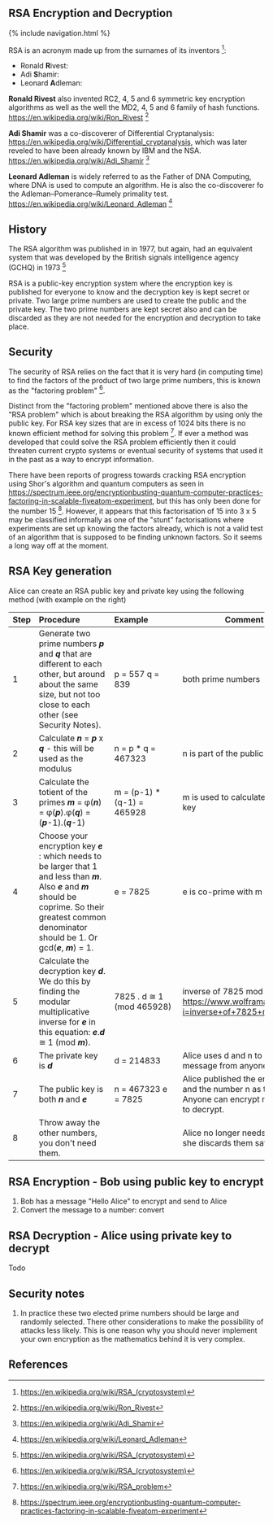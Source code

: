 ## RSA Encryption and Decryption

{% include navigation.html %}

RSA is an acronym made up from the surnames of its inventors [^1]:

- Ronald **R**ivest:
- Adi **S**hamir:
- Leonard **A**dleman:

**Ronald Rivest** also invented RC2, 4, 5 and 6 symmetric key encryption algorithms as well as the well the MD2, 4, 5 and 6 family of hash functions. https://en.wikipedia.org/wiki/Ron_Rivest [^2]

**Adi Shamir** was a co-discoverer of Differential Cryptanalysis: https://en.wikipedia.org/wiki/Differential_cryptanalysis, which was later reveled to have been already known by IBM and the NSA. https://en.wikipedia.org/wiki/Adi_Shamir [^3]

**Leonard Adleman** is widely referred to as the Father of DNA Computing, where DNA is used to compute an algorithm. He is also the co-discoverer fo the Adleman–Pomerance–Rumely primality test. https://en.wikipedia.org/wiki/Leonard_Adleman [^4]

## History

The RSA algorithm was published in in 1977, but again, had an equivalent system that was developed by the British signals intelligence agency (GCHQ) in 1973 [^1]

RSA is a public-key encryption system where the encryption key is published for everyone to know and the decryption key is kept secret or private. Two large prime numbers are used to create the public and the private key. The two prime numbers are kept secret also and can be discarded as they are not needed for the encryption and decryption to take place.

## Security

The security of RSA relies on the fact that it is very hard (in computing time) to find the factors of the product of two large prime numbers, this is known as the "factoring problem" [^1].

Distinct from the "factoring problem" mentioned above there is also the "RSA problem" which is about breaking the RSA algorithm by using only the public key.
For RSA key sizes that are in excess of 1024 bits there is no known efficient method for solving this problem [^5]. If ever a method was developed that could solve the RSA problem efficiently then it could threaten current crypto systems or eventual security of systems that used it in the past as a way to encrypt information.

There have been reports of progress towards cracking RSA encryption using Shor's algorithm and quantum computers as seen in https://spectrum.ieee.org/encryptionbusting-quantum-computer-practices-factoring-in-scalable-fiveatom-experiment, but this has only been done for the number 15 [^6]. However, it appears that this factorisation of 15 into 3 x 5 may be classified informally as one of the "stunt" factorisations where experiments are set up knowing the factors already, which is not a valid test of an algorithm that is supposed to be finding unknown factors. So it seems a long way off at the moment.

## RSA Key generation

Alice can create an RSA public key and private key using the following method (with example on the right)

| Step | Procedure&nbsp;&nbsp;&nbsp;&nbsp;&nbsp;&nbsp;&nbsp;&nbsp;&nbsp;&nbsp;&nbsp;&nbsp;                                                                                                                                       | Example&nbsp;&nbsp;&nbsp;&nbsp;&nbsp;&nbsp;&nbsp;&nbsp;&nbsp;&nbsp;&nbsp;&nbsp; | Comment&nbsp;&nbsp;&nbsp;&nbsp;&nbsp;&nbsp;&nbsp;&nbsp;&nbsp;&nbsp;&nbsp;&nbsp;                                          |
| ---- | ----------------------------------------------------------------------------------------------------------------------------------------------------------------------------------------------------------------------- | ------------------------------------------------------------------------------- | ------------------------------------------------------------------------------------------------------------------------ |
| 1    | Generate two prime numbers **_p_** and **_q_** that are different to each other, but around about the same size, but not too close to each other (see Security Notes).                                                  | p = 557 q = 839                                                                 | both prime numbers                                                                                                       |
| 2    | Calculate **_n_** = **_p_** x **_q_** - this will be used as the modulus                                                                                                                                                | n = p \* q = 467323                                                             | n is part of the public key                                                                                              |
| 3    | Calculate the totient of the primes **_m_** = φ(**_n_**) = φ(**_p_**).φ(**_q_**) = (**_p_**-1).(**_q_**-1)                                                                                                              | m = (p-1) \* (q-1) = 465928                                                     | m is used to calculate the decryption key                                                                                |
| 4    | Choose your encryption key **_e_** : which needs to be larger that 1 and less than **_m_**. Also **_e_** and **_m_** should be coprime. So their greatest common denominator should be 1. Or gcd(**_e_**, **_m_**) = 1. | e = 7825                                                                        | e is co-prime with m                                                                                                     |
| 5    | Calculate the decryption key **_d_**. We do this by finding the modular multiplicative inverse for **_e_** in this equation: **_e_**.**_d_** ≅ 1 (mod **_m_**).                                                         | 7825 . d ≅ 1 (mod 465928)                                                       | inverse of 7825 mod 465928 https://www.wolframalpha.com/input/?i=inverse+of+7825+mod+465928                              |
| 6    | The private key is **_d_**                                                                                                                                                                                              | d = 214833                                                                      | Alice uses d and n to decrypt a message from anyone                                                                      |
| 7    | The public key is both **_n_** and **_e_**                                                                                                                                                                              | n = 467323 e = 7825                                                             | Alice published the encryption key e and the number n as the public key. Anyone can encrypt messages for her to decrypt. |
| 8    | Throw away the other numbers, you don't need them.                                                                                                                                                                      |                                                                                 | Alice no longer needs p, q or m. So, she discards them safely.                                                           |

## RSA Encryption - Bob using public key to encrypt

1. Bob has a message "Hello Alice" to encrypt and send to Alice
1. Convert the message to a number: convert

## RSA Decryption - Alice using private key to decrypt

Todo

## Security notes

1. In practice these two elected prime numbers should be large and randomly selected. There other considerations to make the possibility of attacks less likely. This is one reason why you should never implement your own encryption as the mathematics behind it is very complex.

## References

[^1]: <https://en.wikipedia.org/wiki/RSA_(cryptosystem)>
[^2]: https://en.wikipedia.org/wiki/Ron_Rivest
[^3]: https://en.wikipedia.org/wiki/Adi_Shamir
[^4]: https://en.wikipedia.org/wiki/Leonard_Adleman
[^5]: https://en.wikipedia.org/wiki/RSA_problem
[^6]: https://spectrum.ieee.org/encryptionbusting-quantum-computer-practices-factoring-in-scalable-fiveatom-experiment
[^7]: https://cacr.uwaterloo.ca/hac/
[^8]: https://cacr.uwaterloo.ca/hac/about/chap8.pdf
[^9]: https://stackoverflow.com/questions/4528982/convert-alphabet-letters-to-number-in-python
